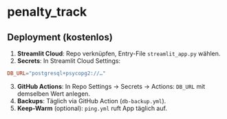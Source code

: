 # penalty_track

## Deployment (kostenlos)

1. **Streamlit Cloud**: Repo verknüpfen, Entry-File `streamlit_app.py` wählen.
2. **Secrets**: In Streamlit Cloud Settings:

```toml
DB_URL="postgresql+psycopg2://…"
```

3. **GitHub Actions**: In Repo Settings → Secrets → Actions: `DB_URL` mit demselben Wert anlegen.
4. **Backups**: Täglich via GitHub Action (`db-backup.yml`).
5. **Keep-Warm** (optional): `ping.yml` ruft App täglich auf.